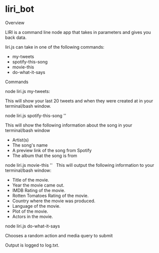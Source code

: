 # liri_bot
Overview

LIRI is a command line node app that takes in parameters and gives you back data.

liri.js can take in one of the following commands:

* my-tweets
* spotify-this-song
* movie-this
* do-what-it-says

Commands

node liri.js my-tweets: 

This will show your last 20 tweets and when they were created at in your terminal/bash window.


node liri.js spotify-this-song '<song name here>'

This will show the following information about the song in your terminal/bash window
* Artist(s)
* The song's name
* A preview link of the song from Spotify
* The album that the song is from

node liri.js movie-this '<movie name here>'
  
This will output the following information to your terminal/bash window:
   * Title of the movie.
   * Year the movie came out.
   * IMDB Rating of the movie.
   * Rotten Tomatoes Rating of the movie.
   * Country where the movie was produced.
   * Language of the movie.
   * Plot of the movie.
   * Actors in the movie.

node liri.js do-what-it-says

Chooses a random action and media query to submit

Output is logged to log.txt.
